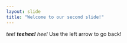 ```yaml
---
layout: slide
title: "Welcome to our second slide!"
---
```

_tee! **teehee!** hee!_
Use the left arrow to go back!
